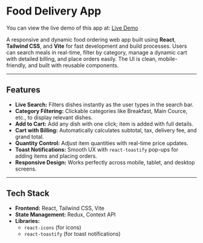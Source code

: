 # Food Delivery App

You can view the live demo of this app at:
[Live Demo](https://meal-delivery-react.netlify.app/)

A responsive and dynamic food ordering web app built using **React**, **Tailwind CSS**, and **Vite** for fast development and build processes. Users can search meals in real-time, filter by category, manage a dynamic cart with detailed billing, and place orders easily. The UI is clean, mobile-friendly, and built with reusable components.

---

## Features

- **Live Search:** Filters dishes instantly as the user types in the search bar.
- **Category Filtering:** Clickable categories like Breakfast, Main Cource, etc., to display relevant dishes.
- **Add to Cart:** Add any dish with one click; item is added with full details.
- **Cart with Billing:** Automatically calculates subtotal, tax, delivery fee, and grand total.
- **Quantity Control:** Adjust item quantities with real-time price updates.
- **Toast Notifications:** Smooth UX with `react-toastify` pop-ups for adding items and placing orders.
- **Responsive Design:** Works perfectly across mobile, tablet, and desktop screens.

---

## Tech Stack

- **Frontend:** React, Tailwind CSS, Vite
- **State Management:** Redux, Context API
- **Libraries:**
    - `react-icons` (for icons)
    - `react-toastify` (for toast notifications)

